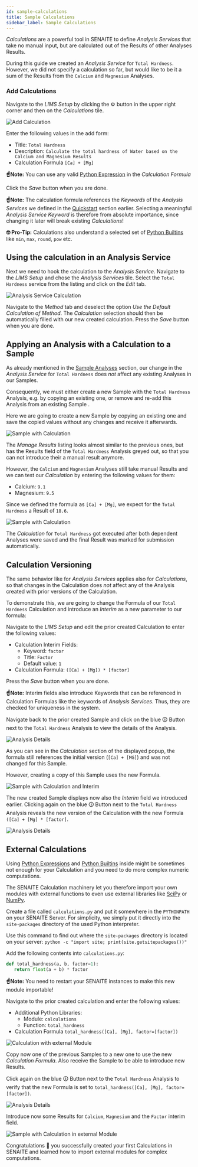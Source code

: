 ```yaml
---
id: sample-calculations
title: Sample Calculations
sidebar_label: Sample Calculations
---
```


*Calculations* are a powerful tool in SENAITE to define *Analysis Services* that
take no manual input, but are calculated out of the Results of other Analyses
Results.

During this guide we created an *Analysis Service* for `Total Hardness`.
However, we did not specify a calculation so far, but would like to be it a sum
of the Results from the `Calcium` and `Magnesium` Analyses.

### Add Calculations

Navigate to the *LIMS Setup* by clicking the ⚙️ button in the upper right corner
and then on the *Calculations* tile.

![Add Calculation](/screenshots/add_calculation_screen.png "Add Calculation")

Enter the following values in the add form:

- Title: `Total Hardness`
- Description: `Calculate the total hardness of Water based on the Calcium and Magnesium Results`
- Calculation Formula `[Ca] + [Mg]`

**☝️Note:**
You can use any valid [Python Expression][Python Expressions] in the
*Calculation Formula*

Click the *Save* button when you are done.

**☝️Note:**
The calculation formula references the *Keywords* of the *Analysis Services* we
defined in the [Quickstart](quickstart#add-analysis-services) section earlier.
Selecting a meaningful *Analysis Service Keyword* is therefore from absolute
importance, since changing it later will break existing *Calculations*!

**🤓 Pro-Tip:**
Calculations also understand a selected set of [Python Builtins][Python Builtins]
like `min`, `max`, `round`, `pow` etc.


## Using the calculation in an Analysis Service

Next we need to hook the calculation to the *Analysis Service*. Navigate to the
*LIMS Setup* and chose the *Analysis Services* tile. Select the `Total Hardness`
service from the listing and click on the *Edit* tab.

![Analysis Service Calculation](/screenshots/analysis_service_calculation.png "Analysis Service Calculation")

Navigate to the *Method* tab and deselect the option *Use the Default
Calculation of Method*. The *Calculation* selection should then be automatically
filled with our new created calculation. Press the *Save* button when you are
done.


## Applying an Analysis with a Calculation to a Sample

As already mentioned in the [Sample Analyses](sample-analyses) section, our
change in the *Analysis Service* for `Total Hardness` does *not* affect any
existing Analyses in our Samples.

Consequently, we must either create a new Sample with the `Total Hardness`
Analysis, e.g. by copying an existing one, or remove and re-add this Analysis
from an existing Sample .

Here we are going to create a new Sample by copying an existing one and save the
copied values without any changes and receive it afterwards.

![Sample with Calculation](/screenshots/sample_with_calculation.png "Sample with Calculation")

The *Manage Results* listing looks almost similar to the previous ones, but has
the Results field of the `Total Hardness` Analysis greyed out, so that you can
not introduce their a manual result anymore.

However, the `Calcium` and `Magnesium` Analyses still take manual Results and we
can test our *Calculation* by entering the following values for them:

- Calcium: `9.1`
- Magnesium: `9.5`

Since we defined the formula as `[Ca] + [Mg]`, we expect for the `Total
Hardness` a Result of `18.6`.

![Sample with Calculation](/screenshots/sample_with_calculation_calculated.png "Sample with Calculation")

The *Calculation* for `Total Hardness` got executed after both dependent
Analyses were saved and the final Result was marked for submission
automatically.


## Calculation Versioning

The same behavior like for *Analysis Services* applies also for *Calculations*,
so that changes in the Calculation does *not* affect any of the Analysis created
with prior versions of the Calculation.

To demonstrate this, we are going to change the Formula of our `Total Hardness`
Calculation and introduce an *Interim* as a new parameter to our formula:

Navigate to the *LIMS Setup* and edit the prior created Calculation to enter the
following values:

- Calculation Interim Fields:
  - Keyword: `factor`
  - Title: `Factor`
  - Default value: `1`
- Calculation Formula: `([Ca] + [Mg]) * [factor]`

Press the *Save* button when you are done.

**☝️Note:**
Interim fields also introduce Keywords that can be referenced in Calculation
Formulas like the keywords of *Analysis Services*. Thus, they are checked for
uniqueness in the system.

Navigate back to the prior created Sample and click on the blue 🛈 Button next to
the `Total Hardness` Analysis to view the details of the Analysis.

![Analysis Details](/screenshots/analysis_popup.png "Analysis Popup")

As you can see in the *Calculation* section of the displayed popup, the formula
still references the initial version (`[Ca] + [MG]`) and was not changed for
this Sample.

However, creating a copy of this Sample uses the new Formula.

![Sample with Calculation and Interim](/screenshots/sample_with_calculation_and_interim.png "Sample with Calculation and Interim")

The new created Sample displays now also the *Interim* field we introduced earlier.
Clicking again on the blue 🛈 Button next to the `Total Hardness` Analysis
reveals the new version of the Calculation with the new Formula 
`([Ca] + [Mg] * [factor]`.

![Analysis Details](/screenshots/analysis_popup_2.png "Analysis Popup")


## External Calculations

Using [Python Expressions][Python Expressions] and [Python Builtins][Python
Builtins] inside might be sometimes not enough for your Calculation and you need
to do more complex numeric computations.

The SENAITE Calculation machinery let you therefore import your own modules with
external functions to even use external libraries like [SciPy][SciPy] or
[NumPy][NumPy].

Create a file called `calculations.py` and put it somewhere in the `PYTHONPATH`
on your SENAITE Server. For simplicity, we simply put it directly into the
`site-packages` directory of the used Python interpreter.

Use this command to find out where the `site-packages` directory is located on
your server: `python -c "import site; print(site.getsitepackages())"`

Add the following contents into `calculations.py`:

```python
def total_hardness(a, b, factor=1):
   return float(a + b) * factor
```

**☝️Note:**
You need to restart your SENAITE instances to make this new module importable!

Navigate to the prior created calculation and enter the following values:

- Additional Python Libraries:
  - Module: `calculations`
  - Function: `total_hardness`
- Calculation Formula `total_hardness([Ca], [Mg], factor=[factor])`

![Calculation with external Module](/screenshots/calculation_with_external_module.png "Calculation with external Module")

Copy now one of the previous Samples to a new one to use the new *Calculation
Formula*. Also receive the Sample to be able to introduce new Results.

Click again on the blue 🛈 Button next to the `Total Hardness` Analysis to verify
that the new Formula is set to `total_hardness([Ca], [Mg], factor=[factor])`.

![Analysis Details](/screenshots/analysis_popup_3.png "Analysis Popup")

Introduce now some Results for `Calcium`, `Magnesium` and the `Factor` interim field.

![Sample with Calculation in external Module](/screenshots/sample_with_calculation_in_external_module.png "Sample with Calculation in external Module")


Congratulations 🙌 you successfully created your first Calculations in SENAITE
and learned how to import external modules for complex computations.


[Python Expressions]: https://docs.python.org/2/reference/expressions.html
[Python Builtins]: https://docs.python.org/2/library/functions.html "Built-in Functions"
[SciPy]: https://www.scipy.org/ "SciPy"
[NumPy]: https://numpy.org "NumPy"
